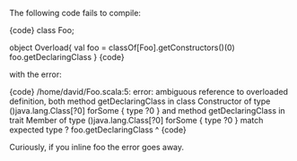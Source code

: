 The following code fails to compile:

{code}
class Foo;

object Overload{
  val foo = classOf[Foo].getConstructors()(0)
  foo.getDeclaringClass
}
{code}

with the error:

{code}
/home/david/Foo.scala:5: error: ambiguous reference to overloaded definition,
both method getDeclaringClass in class Constructor of type ()java.lang.Class[?0] forSome { type ?0 }
and  method getDeclaringClass in trait Member of type ()java.lang.Class[?0] forSome { type ?0 }
match expected type ?
  foo.getDeclaringClass
      ^
{code}

Curiously, if you inline foo the error goes away.
